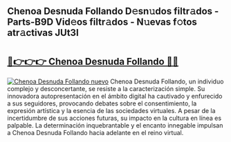 ## Chenoa Desnuda Follando D𝚎sn𝚞dos filtr𝚊dos - Parts-B9D Vid𝚎os filtr𝚊dos - N𝚞evas f𝚘tos atr𝚊ctivas JUt3I

# <h2><a href="http://mb164t.tromn.icu/?c=Chenoa+Desnuda+Follando">🔗👉👉👉 Chenoa Desnuda Follando 🔗🔗</a></h2>

[![Chenoa Desnuda Follando nuevo](https://i.imgur.com/pEAQMta.gif)](http://mb164t.tromn.icu/?c=Chenoa+Desnuda+Follando)
Chenoa Desnuda Follando, un individuo complejo y desconcertante, se resiste a la caracterización simple. Su innovadora autopresentación en el ámbito digital ha cautivado y enfurecido a sus seguidores, provocando debates sobre el consentimiento, la expresión artística y la esencia de las sociedades virtuales. A pesar de la incertidumbre de sus acciones futuras, su impacto en la cultura en línea es palpable. La determinación inquebrantable y el encanto innegable impulsan a Chenoa Desnuda Follando hacia adelante en el reino virtual.
